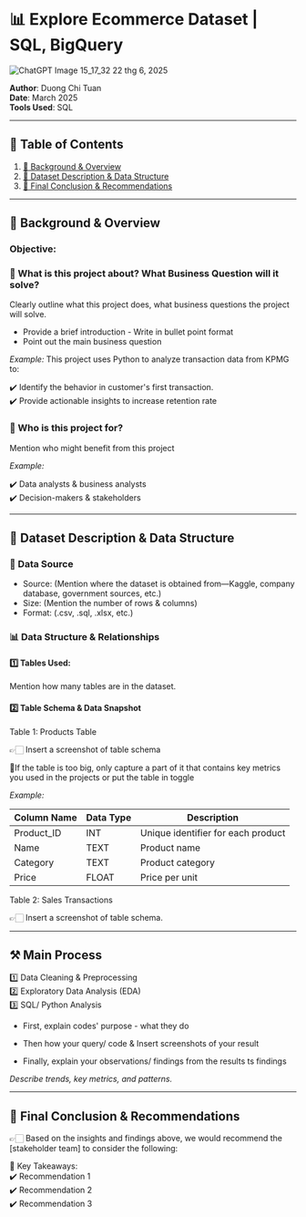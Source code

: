 # 📊 Explore Ecommerce Dataset | SQL, BigQuery 

![ChatGPT Image 15_17_32 22 thg 6, 2025](https://github.com/user-attachments/assets/c3229216-4711-472e-a44d-f43257134274)

**Author**: Duong Chi Tuan  
**Date**: March 2025  
**Tools Used**: SQL

---

## 📑 Table of Contents  
1. [📌 Background & Overview](#-background--overview)  
2. [📂 Dataset Description & Data Structure](#-dataset-description--data-structure)  
3. [🔎 Final Conclusion & Recommendations](#-final-conclusion--recommendations)

---

## 📌 Background & Overview  

### Objective:
### 📖 What is this project about? What Business Question will it solve?

Clearly outline what this project does, what business questions the project will solve. 

- Provide a brief introduction - Write in bullet point format
- Point out the main business question


 _Example:_
  This project uses Python to analyze transaction data from KPMG to:

✔️ Identify the behavior in customer's first transaction.  
✔️ Provide actionable insights to increase retention rate   
 


### 👤 Who is this project for?  

Mention who might benefit from this project 

 _Example:_

✔️ Data analysts & business analysts  
✔️ Decision-makers & stakeholders  



---

## 📂 Dataset Description & Data Structure  

### 📌 Data Source  
- Source: (Mention where the dataset is obtained from—Kaggle, company database, government sources, etc.)  
- Size: (Mention the number of rows & columns)  
- Format: (.csv, .sql, .xlsx, etc.)  

### 📊 Data Structure & Relationships  

#### 1️⃣ Tables Used:  
Mention how many tables are in the dataset.  

#### 2️⃣ Table Schema & Data Snapshot  

Table 1: Products Table  

👉🏻 Insert a screenshot of table schema 

📌If the table is too big, only capture a part of it that contains key metrics you used in the projects or put the table in toggle

 _Example:_

| Column Name | Data Type | Description |  
|-------------|----------|-------------|  
| Product_ID  | INT      | Unique identifier for each product |  
| Name        | TEXT     | Product name |  
| Category    | TEXT     | Product category |  
| Price       | FLOAT    | Price per unit |  


Table 2: Sales Transactions  

👉🏻 Insert a screenshot of table schema.


---

## ⚒️ Main Process

1️⃣ Data Cleaning & Preprocessing  
2️⃣ Exploratory Data Analysis (EDA)  
3️⃣ SQL/ Python Analysis 

- First, explain codes' purpose - what they do

- Then how your query/ code & Insert screenshots of your result

- Finally, explain your observations/ findings from the results  ts findings
  
 _Describe trends, key metrics, and patterns._  

---

## 🔎 Final Conclusion & Recommendations  

👉🏻 Based on the insights and findings above, we would recommend the [stakeholder team] to consider the following:  

📌 Key Takeaways:  
✔️ Recommendation 1  
✔️ Recommendation 2  
✔️ Recommendation 3
